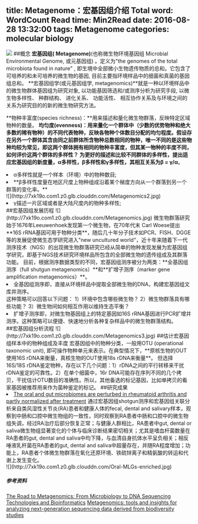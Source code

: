 title: Metagenome：宏基因组介绍
Total word: WordCount
Read time: Min2Read
date: 2016-08-28 13:32:00
tags: Metagenome
categories: molecular biology
---
![](http://7xk19o.com1.z0.glb.clouddn.com/Metagenomics4.jpg.bmp)
##概念
**宏基因组( Metagenome)**(也称微生物环境基因组 Microbial Environmental Genome, 或元基因组) 。定义为"the genomes of the total microbiota found in nature" , 即生境中全部微小生物遗传物质的总和。它包含了可培养的和未可培养的微生物的基因, 目前主要指环境样品中的细菌和真菌的基因组总和。
**宏基因组学(或元基因组学, metagenomics)**就是一种以环境样品中的微生物群体基因组为研究对象, 以功能基因筛选和/或测序分析为研究手段, 以微生物多样性、 种群结构、 进化关系、 功能活性、 相互协作关系及与环境之间的关系为研究目的的新的微生物研究方法。
<!--more-->
**物种丰富度(species richness)：**用来描述和量化微生物群落，反映特定区域物种的数量。
**均匀度(evenness)：**用来量化一个群体中（少数的优势物种和绝大多数的稀有物种）的不同代表物种，反映各物种个体数目分配的均匀程度。假设存在另外一个群体其含由同之前群体所含物种总数相同的物种，唯一不同的是这些物种均较为常见，即这两个群体拥有相同的物种丰富度，但其某一物种的丰度不同，如何评价这两个群体的多样性？
为更好的描述和比较不同群体的多样性，提出适应宏基因组的新度量，**α多样性，β多样性和γ多样性**，其相互关系为**β = γ/α**。
<li>α多样性就是一个样本（环境）中的物种数目;</li>
<li>**β多样性度量在地区尺度上物种组成沿着某个梯度方向从一个群落到另一个群落的变化率。**</li>
![](http://7xk19o.com1.z0.glb.clouddn.com/Metagenomics2.jpg)
<li>γ描述一片区域或者是大陆尺度内的物种多样性;</li>
##宏基因组发展历程
![](http://7xk19o.com1.z0.glb.clouddn.com/Metagenomics.jpg)
微生物群落研究始于1676年Leeuwenhoek发现第一个微生物，在70年代末 Carl Woese提出**16S rRNA基因可用于物种分类**，随后几十年分子技术如PCR、FISH、DGGE等的发展促使微生态学研究进入"new uncultured world"，近十年来随着下一代测序技术（NGS）的出现微生物群落研究已经从简单的物种发现发展为宏基因组学研究，即基于NGS技术研究环境样品所包含的全部微生物的遗传组成及其群落功能。
目前，根据测序数据类型的不同，宏基因组测序被分为两类：**全基因组测序（full shutgun metagenomics）**和**扩增子测序（marker gene amplification metagenomics）**。
<li>全基因组测序即，直接从环境样品中提取全部微生物的DNA，构建宏基因组文库并测序。</li>
这种策略可以回答以下问题：
1）环境中包含哪些微生物？
2）微生物群落具有哪些功能？
3）微生物间如何相互作用以维持生态平衡？
<li>扩增子测序即，对微生物基因组上的特定基因如16S rRNA基因进行PCR扩增并测序。这种策略可以便捷、快速地分析各种复杂样品中的微生物群落结构。</li>
##宏基因组分析流程
![](http://7xk19o.com1.z0.glb.clouddn.com/Metagenomics3.jpg)
##估计宏基因组样本中的物种组成及丰度
宏基因组中的物种分类，一般用OTU (operational taxonomic unit), 即可操作物种单元来表示。在典型情况下，**原核生物的OUT使用16S rDNA来衡量，真核生物的OUT使用18s rDNA来衡量**。
但选择16S/18S rDNA鉴定物种，存在以下几个问题：1）rDNA之间的平行转移来干扰rDNA鉴定的可靠性。2）在单个细菌中，16r DNA可能存在序列不同的几个拷贝，干扰估计OTU数目的准确性。所以，其他备选的标记基因，比如单拷贝的看家基因被推荐用来作为菌种鉴定的标记。
##研究成果
<li><a href="http://www.nature.com/nm/journal/v21/n8/full/nm.3914.html" target="_blank">The oral and gut microbiomes are perturbed in rheumatoid arthritis and partly normalized after treatment</a>
通过宏基因组shotgun测序和宏基因组关联分析来自类风湿性关节炎(RA)患者和健康人体的fecal, dental and salivary样本，观察到中肠和口腔中微生物组的一致性，同时观察到RA患者中肠和口腔中的微生物组失调，经过RA治疗后部分恢复正常；与健康人群相比，RA患者中gut, dental or saliva微生物组显著变化的个体与临床诊断结果密切相关；尤其是嗜血杆菌数量在RA患者的gut, dental and saliva中均下降，与血清自身抗体水平呈负相关；相反唾液乳杆菌在RA患者的gut, dental and saliva中超量存在，并随RA程度增加；功能上，RA患者个体微生物群落在氧化还原环境、铁硫锌离子和精氨酸的转运和代谢上发生变化。</li>
![](http://7xk19o.com1.z0.glb.clouddn.com/Oral-MLGs-enriched.jpg)
<h5>参考资料</h5>
<a href="http://europepmc.org/articles/PMC4681832/" target="_blank">The Road to Metagenomics: From Microbiology to DNA Sequencing Technologies and Bioinformatics</a>
<a href="http://europepmc.org/articles/PMC4426941" target="_blank">Metagenomics: tools and insights for analyzing next-generation sequencing data derived from biodiversity studies</a>

